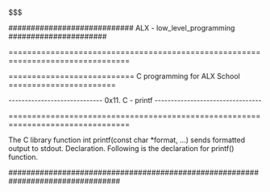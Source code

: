 $$$$$$$$$$$$$$$$$$$$$$$$$$$$$$$$$$$$$$$$$$$$$$$$$$$$$$$$$$$$$$$$$$$$$$$$$$$$$$$

############################ ALX - low_level_programming ######################

================================================================================


=========================== C programming for ALX School =======================


----------------------------- 0x11. C - printf ---------------------------------

================================================================================



The C library function int printf(const char *format, ...) sends formatted output 
to stdout. Declaration. Following is the declaration for printf() function. 

#################################################################################

	